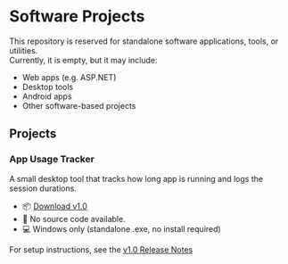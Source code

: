 # Software Projects

This repository is reserved for standalone software applications, tools, or utilities.  
Currently, it is empty, but it may include:

- Web apps (e.g. ASP.NET)
- Desktop tools
- Android apps
- Other software-based projects

## Projects

### App Usage Tracker
A small desktop tool that tracks how long app is running and logs the session durations.

- 📦 [Download v1.0](https://github.com/VideoGamerMan/Software-Projects/releases/tag/v1.0)
- 📝 No source code available.
- 💻 Windows only (standalone .exe, no install required)

 For setup instructions, see the [v1.0 Release Notes](https://github.com/VideoGamerMan/Software-Projects/releases/tag/v1.0)
